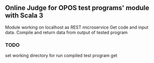 ## Online Judge for OPOS test programs' module with Scala 3

Module working on localhost as REST microservice 
Get code and input data. Compile and return data from output of tested program

### TODO
set working directory for run compiled test program 
get